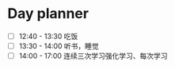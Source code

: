 

# Day planner

- [ ] 12:40 - 13:30 吃饭
- [ ] 13:30 - 14:00 听书，睡觉
- [ ] 14:00 - 17:00 连续三次学习强化学习、每次学习